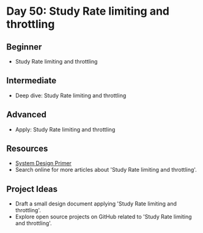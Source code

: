 # Day 50: Study Rate limiting and throttling

## Beginner
- Study Rate limiting and throttling

## Intermediate
- Deep dive: Study Rate limiting and throttling

## Advanced
- Apply: Study Rate limiting and throttling

## Resources
- [System Design Primer](https://github.com/donnemartin/system-design-primer/search?q=Study+Rate+limiting+and+throttling)
- Search online for more articles about 'Study Rate limiting and throttling'.

## Project Ideas
- Draft a small design document applying 'Study Rate limiting and throttling'.
- Explore open source projects on GitHub related to 'Study Rate limiting and throttling'.
